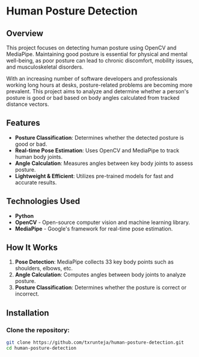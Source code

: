 # Human Posture Detection

## Overview
This project focuses on detecting human posture using OpenCV and MediaPipe. Maintaining good posture is essential for physical and mental well-being, as poor posture can lead to chronic discomfort, mobility issues, and musculoskeletal disorders.

With an increasing number of software developers and professionals working long hours at desks, posture-related problems are becoming more prevalent. This project aims to analyze and determine whether a person's posture is good or bad based on body angles calculated from tracked distance vectors.

## Features
- **Posture Classification**: Determines whether the detected posture is good or bad.
- **Real-time Pose Estimation**: Uses OpenCV and MediaPipe to track human body joints.
- **Angle Calculation**: Measures angles between key body joints to assess posture.
- **Lightweight & Efficient**: Utilizes pre-trained models for fast and accurate results.

## Technologies Used
- **Python**
- **OpenCV** - Open-source computer vision and machine learning library.
- **MediaPipe** - Google's framework for real-time pose estimation.

## How It Works
1. **Pose Detection**: MediaPipe collects 33 key body points such as shoulders, elbows, etc.
2. **Angle Calculation**: Computes angles between body joints to analyze posture.
3. **Posture Classification**: Determines whether the posture is correct or incorrect.

## Installation
### Clone the repository:
```bash
git clone https://github.com/txrunteja/human-posture-detection.git
cd human-posture-detection
